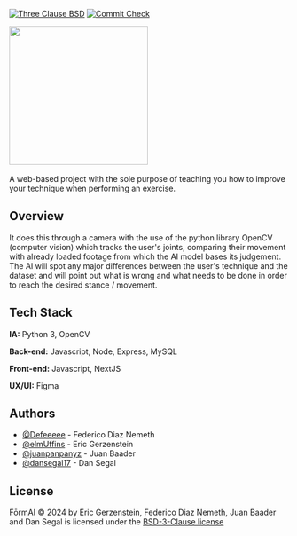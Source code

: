 [![Three Clause BSD](https://img.shields.io/badge/License-BSD-green.svg)](https://opensource.org/license/bsd-3-clause) [![Commit Check](https://github.com/commit-check/commit-check-action/actions/workflows/commit-check.yml/badge.svg)](https://github.com/Defeeeee/FormAI/actions/workflows/commit-check.yml)

<img src="https://github.com/user-attachments/assets/00931eda-1efb-4da2-be12-f5f7ab0af75d" width="250">

<br>

<br>
A web-based project with the sole purpose of teaching you how to improve your technique when performing an exercise.

## Overview

It does this through a camera with the use of the python library OpenCV (computer vision) which tracks the user's joints, comparing their movement with already loaded footage from which the AI model bases its judgement. The AI will spot any major differences between the user's technique and the dataset and will point out what is wrong and what needs to be done in order to reach the desired stance / movement.
## Tech Stack

**IA:** Python 3, OpenCV

**Back-end:** Javascript, Node, Express, MySQL

**Front-end:** Javascript, NextJS

**UX/UI:** Figma
## Authors
- [@Defeeeee](https://github.com/Defeeeee) - Federico Diaz Nemeth 
- [@elmUffins](https://github.com/elmUffins) - Eric Gerzenstein 
- [@juanpanpanyz](https://github.com/juanpanpanyz) - Juan Baader 
- [@dansegal17](https://github.com/dansegal17) - Dan Segal
## License
FōrmAI © 2024 by Eric Gerzenstein, Federico Diaz Nemeth, Juan Baader and Dan Segal is licensed under the [BSD-3-Clause license](https://opensource.org/license/bsd-3-clause)
